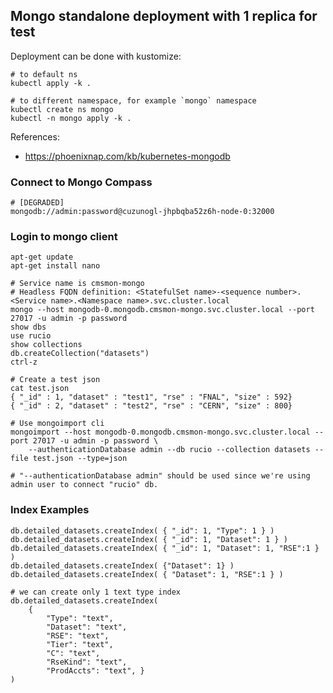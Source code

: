## Mongo standalone deployment with 1 replica for **test**

Deployment can be done with kustomize:
```
# to default ns
kubectl apply -k .

# to different namespace, for example `mongo` namespace
kubectl create ns mongo
kubectl -n mongo apply -k .
```

References:
- https://phoenixnap.com/kb/kubernetes-mongodb

### Connect to Mongo Compass
```shell
# [DEGRADED]
mongodb://admin:password@cuzunogl-jhpbqba52z6h-node-0:32000
```

### Login to mongo client
```shell
apt-get update
apt-get install nano

# Service name is cmsmon-mongo
# Headless FQDN definition: <StatefulSet name>-<sequence number>.<Service name>.<Namespace name>.svc.cluster.local
mongo --host mongodb-0.mongodb.cmsmon-mongo.svc.cluster.local --port 27017 -u admin -p password
show dbs
use rucio
show collections
db.createCollection("datasets")
ctrl-z

# Create a test json
cat test.json
{ "_id" : 1, "dataset" : "test1", "rse" : "FNAL", "size" : 592}
{ "_id" : 2, "dataset" : "test2", "rse" : "CERN", "size" : 800}

# Use mongoimport cli
mongoimport --host mongodb-0.mongodb.cmsmon-mongo.svc.cluster.local --port 27017 -u admin -p password \
    --authenticationDatabase admin --db rucio --collection datasets --file test.json --type=json

# "--authenticationDatabase admin" should be used since we're using admin user to connect "rucio" db.

```

### Index Examples
```shell
db.detailed_datasets.createIndex( { "_id": 1, "Type": 1 } )
db.detailed_datasets.createIndex( { "_id": 1, "Dataset": 1 } )
db.detailed_datasets.createIndex( { "_id": 1, "Dataset": 1, "RSE":1 } )
db.detailed_datasets.createIndex( {"Dataset": 1} )
db.detailed_datasets.createIndex( { "Dataset": 1, "RSE":1 } )

# we can create only 1 text type index
db.detailed_datasets.createIndex( 
	{ 
		"Type": "text", 
		"Dataset": "text", 
		"RSE": "text", 
		"Tier": "text",
		"C": "text",
		"RseKind": "text",
		"ProdAccts": "text", } 
)

```
